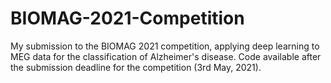 # BIOMAG-2021-Competition
My submission to the BIOMAG 2021 competition, applying deep learning to MEG data for the classification of Alzheimer's disease. Code available after the submission deadline for the competition (3rd May, 2021).
